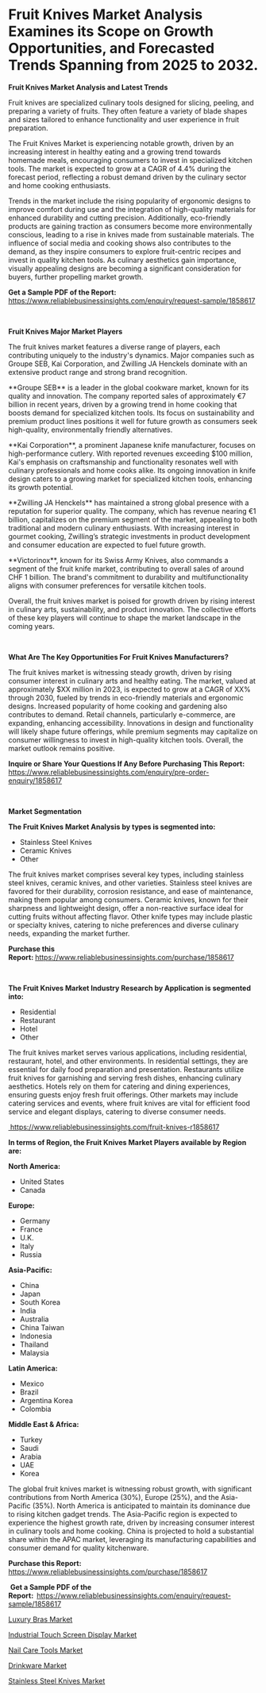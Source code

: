 <p><h1>Fruit Knives Market Analysis Examines its Scope on Growth Opportunities, and Forecasted Trends Spanning from 2025 to 2032.</h1></p><p><strong>Fruit Knives Market Analysis and Latest Trends</strong></p>
<p><p>Fruit knives are specialized culinary tools designed for slicing, peeling, and preparing a variety of fruits. They often feature a variety of blade shapes and sizes tailored to enhance functionality and user experience in fruit preparation.</p><p>The Fruit Knives Market is experiencing notable growth, driven by an increasing interest in healthy eating and a growing trend towards homemade meals, encouraging consumers to invest in specialized kitchen tools. The market is expected to grow at a CAGR of 4.4% during the forecast period, reflecting a robust demand driven by the culinary sector and home cooking enthusiasts.</p><p>Trends in the market include the rising popularity of ergonomic designs to improve comfort during use and the integration of high-quality materials for enhanced durability and cutting precision. Additionally, eco-friendly products are gaining traction as consumers become more environmentally conscious, leading to a rise in knives made from sustainable materials. The influence of social media and cooking shows also contributes to the demand, as they inspire consumers to explore fruit-centric recipes and invest in quality kitchen tools. As culinary aesthetics gain importance, visually appealing designs are becoming a significant consideration for buyers, further propelling market growth.</p></p>
<p><strong>Get a Sample PDF of the Report:&nbsp;</strong> <a href="https://www.reliablebusinessinsights.com/enquiry/request-sample/1858617?utm_campaign=117&utm_medium=2&utm_source=Github&utm_content=ia&utm_term=07022025&utm_id=fruit-knives">https://www.reliablebusinessinsights.com/enquiry/request-sample/1858617</a></p>
<p>&nbsp;</p>
<p><strong>Fruit Knives Major Market Players</strong></p>
<p><p>The fruit knives market features a diverse range of players, each contributing uniquely to the industry's dynamics. Major companies such as Groupe SEB, Kai Corporation, and Zwilling JA Henckels dominate with an extensive product range and strong brand recognition.</p><p>**Groupe SEB** is a leader in the global cookware market, known for its quality and innovation. The company reported sales of approximately €7 billion in recent years, driven by a growing trend in home cooking that boosts demand for specialized kitchen tools. Its focus on sustainability and premium product lines positions it well for future growth as consumers seek high-quality, environmentally friendly alternatives.</p><p>**Kai Corporation**, a prominent Japanese knife manufacturer, focuses on high-performance cutlery. With reported revenues exceeding $100 million, Kai's emphasis on craftsmanship and functionality resonates well with culinary professionals and home cooks alike. Its ongoing innovation in knife design caters to a growing market for specialized kitchen tools, enhancing its growth potential.</p><p>**Zwilling JA Henckels** has maintained a strong global presence with a reputation for superior quality. The company, which has revenue nearing €1 billion, capitalizes on the premium segment of the market, appealing to both traditional and modern culinary enthusiasts. With increasing interest in gourmet cooking, Zwilling’s strategic investments in product development and consumer education are expected to fuel future growth.</p><p>**Victorinox**, known for its Swiss Army Knives, also commands a segment of the fruit knife market, contributing to overall sales of around CHF 1 billion. The brand's commitment to durability and multifunctionality aligns with consumer preferences for versatile kitchen tools.</p><p>Overall, the fruit knives market is poised for growth driven by rising interest in culinary arts, sustainability, and product innovation. The collective efforts of these key players will continue to shape the market landscape in the coming years.</p></p>
<p>&nbsp;</p>
<p><strong>What Are The Key Opportunities For Fruit Knives Manufacturers?</strong></p>
<p><p>The fruit knives market is witnessing steady growth, driven by rising consumer interest in culinary arts and healthy eating. The market, valued at approximately $XX million in 2023, is expected to grow at a CAGR of XX% through 2030, fueled by trends in eco-friendly materials and ergonomic designs. Increased popularity of home cooking and gardening also contributes to demand. Retail channels, particularly e-commerce, are expanding, enhancing accessibility. Innovations in design and functionality will likely shape future offerings, while premium segments may capitalize on consumer willingness to invest in high-quality kitchen tools. Overall, the market outlook remains positive.</p></p>
<p><strong>Inquire or Share Your Questions If Any Before Purchasing This Report:</strong> <a href="https://www.reliablebusinessinsights.com/enquiry/pre-order-enquiry/1858617?utm_campaign=117&utm_medium=2&utm_source=Github&utm_content=ia&utm_term=07022025&utm_id=fruit-knives">https://www.reliablebusinessinsights.com/enquiry/pre-order-enquiry/1858617</a></p>
<p>&nbsp;</p>
<p><strong>Market Segmentation</strong></p>
<p><strong>The Fruit Knives Market Analysis by types is segmented into:</strong></p>
<p><ul><li>Stainless Steel Knives</li><li>Ceramic Knives</li><li>Other</li></ul></p>
<p><p>The fruit knives market comprises several key types, including stainless steel knives, ceramic knives, and other varieties. Stainless steel knives are favored for their durability, corrosion resistance, and ease of maintenance, making them popular among consumers. Ceramic knives, known for their sharpness and lightweight design, offer a non-reactive surface ideal for cutting fruits without affecting flavor. Other knife types may include plastic or specialty knives, catering to niche preferences and diverse culinary needs, expanding the market further.</p></p>
<p><strong>Purchase this Report:&nbsp;</strong><a href="https://www.reliablebusinessinsights.com/purchase/1858617?utm_campaign=117&utm_medium=2&utm_source=Github&utm_content=ia&utm_term=07022025&utm_id=fruit-knives">https://www.reliablebusinessinsights.com/purchase/1858617</a></p>
<p>&nbsp;</p>
<p><strong>The Fruit Knives Market Industry Research by Application is segmented into:</strong></p>
<p><ul><li>Residential</li><li>Restaurant</li><li>Hotel</li><li>Other</li></ul></p>
<p><p>The fruit knives market serves various applications, including residential, restaurant, hotel, and other environments. In residential settings, they are essential for daily food preparation and presentation. Restaurants utilize fruit knives for garnishing and serving fresh dishes, enhancing culinary aesthetics. Hotels rely on them for catering and dining experiences, ensuring guests enjoy fresh fruit offerings. Other markets may include catering services and events, where fruit knives are vital for efficient food service and elegant displays, catering to diverse consumer needs.</p></p>
<p><a href="https://www.reliablebusinessinsights.com/fruit-knives-r1858617?utm_campaign=117&utm_medium=2&utm_source=Github&utm_content=ia&utm_term=07022025&utm_id=fruit-knives">&nbsp;https://www.reliablebusinessinsights.com/fruit-knives-r1858617</a></p>
<p><strong>In terms of Region, the Fruit Knives Market Players available by Region are:</strong></p>
<p>
    <p> <strong> North America: </strong>
        <ul>
            <li>United States</li>
            <li>Canada</li>
        </ul>
        </p> 
    <p> <strong> Europe: </strong>
        <ul>
            <li>Germany</li>
            <li>France</li>
            <li>U.K.</li>
            <li>Italy</li>
            <li>Russia</li>
        </ul>
        </p> 
    <p> <strong> Asia-Pacific: </strong>
        <ul>
            <li>China</li>
            <li>Japan</li>
            <li>South Korea</li>
            <li>India</li>
            <li>Australia</li>
            <li>China Taiwan</li>
            <li>Indonesia</li>
            <li>Thailand</li>
            <li>Malaysia</li>
        </ul>
        </p> 
    <p> <strong> Latin America: </strong>
        <ul>
            <li>Mexico</li>
            <li>Brazil</li>
            <li>Argentina Korea</li>
            <li>Colombia</li>
        </ul>
        </p> 
    <p> <strong> Middle East & Africa: </strong>
        <ul>
            <li>Turkey</li>
            <li>Saudi</li>
            <li>Arabia</li>
            <li>UAE</li>
            <li>Korea</li>
        </ul>
    </p>
    </p>
<p><p>The global fruit knives market is witnessing robust growth, with significant contributions from North America (30%), Europe (25%), and the Asia-Pacific (35%). North America is anticipated to maintain its dominance due to rising kitchen gadget trends. The Asia-Pacific region is expected to experience the highest growth rate, driven by increasing consumer interest in culinary tools and home cooking. China is projected to hold a substantial share within the APAC market, leveraging its manufacturing capabilities and consumer demand for quality kitchenware.</p></p>
<p><strong>Purchase this Report: </strong><a href="https://www.reliablebusinessinsights.com/purchase/1858617?utm_campaign=117&utm_medium=2&utm_source=Github&utm_content=ia&utm_term=07022025&utm_id=fruit-knives">https://www.reliablebusinessinsights.com/purchase/1858617</a></p>
<p>&nbsp;<strong>Get a Sample PDF of the Report:&nbsp;&nbsp;</strong><a href="https://www.reliablebusinessinsights.com/enquiry/request-sample/1858617?utm_campaign=117&utm_medium=2&utm_source=Github&utm_content=ia&utm_term=07022025&utm_id=fruit-knives">https://www.reliablebusinessinsights.com/enquiry/request-sample/1858617</a></p>
<p><strong></strong></p>
<p><p><a href="https://github.com/hedbomkrahe/Market-Research-Report-List-1/blob/main/luxury-bras-market.md?utm_campaign=117&utm_medium=2&utm_source=Github&utm_content=ia&utm_term=07022025&utm_id=fruit-knives">Luxury Bras Market</a></p><p><a href="https://github.com/chongseney974/Market-Research-Report-List-1/blob/main/industrial-touch-screen-display-market.md?utm_campaign=117&utm_medium=2&utm_source=Github&utm_content=ia&utm_term=07022025&utm_id=fruit-knives">Industrial Touch Screen Display Market</a></p><p><a href="https://github.com/elvutedipela/Market-Research-Report-List-1/blob/main/nail-care-tools-market.md?utm_campaign=117&utm_medium=2&utm_source=Github&utm_content=ia&utm_term=07022025&utm_id=fruit-knives">Nail Care Tools Market</a></p><p><a href="https://github.com/lateshab69/Market-Research-Report-List-1/blob/main/drinkware-market.md?utm_campaign=117&utm_medium=2&utm_source=Github&utm_content=ia&utm_term=07022025&utm_id=fruit-knives">Drinkware Market</a></p><p><a href="https://github.com/nkbaroga/Market-Research-Report-List-1/blob/main/stainless-steel-knives-market.md?utm_campaign=117&utm_medium=2&utm_source=Github&utm_content=ia&utm_term=07022025&utm_id=fruit-knives">Stainless Steel Knives Market</a></p></p>